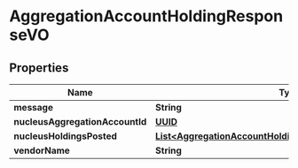 
# AggregationAccountHoldingResponseVO

## Properties
Name | Type | Description | Notes
------------ | ------------- | ------------- | -------------
**message** | **String** |  |  [optional]
**nucleusAggregationAccountId** | [**UUID**](UUID.md) |  |  [optional]
**nucleusHoldingsPosted** | [**List&lt;AggregationAccountHoldingResponseInternalObjectVO&gt;**](AggregationAccountHoldingResponseInternalObjectVO.md) |  |  [optional]
**vendorName** | **String** |  |  [optional]



